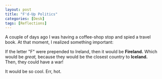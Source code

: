 ```yaml
---
layout: post
title: "F'd-Up Politics"
categories: [Desk]
tags: [Reflections]
---
```

A couple of days ago I was having a coffee-shop stop and spied a travel book. At that moment, I realized something important:

If the letter "F" were prepended to Ireland, then it would be <b>Fireland.</b> Which would be <i>great,</i> because they would be the closest country to <b>Iceland.</b> Then, they could have a war!

It would be so cool. Err, hot.
